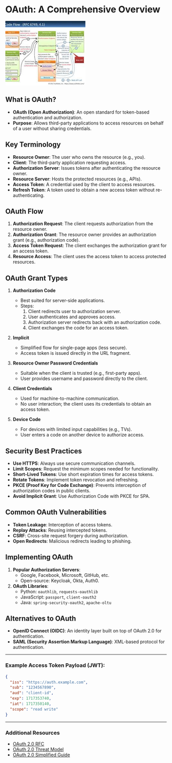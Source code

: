 # OAuth: A Comprehensive Overview
![alt text](Oauth.jpg)
## What is OAuth?
- **OAuth (Open Authorization)**: An open standard for token-based authentication and authorization.
- **Purpose**: Allows third-party applications to access resources on behalf of a user without sharing credentials.

## Key Terminology
- **Resource Owner**: The user who owns the resource (e.g., you).
- **Client**: The third-party application requesting access.
- **Authorization Server**: Issues tokens after authenticating the resource owner.
- **Resource Server**: Hosts the protected resources (e.g., APIs).
- **Access Token**: A credential used by the client to access resources.
- **Refresh Token**: A token used to obtain a new access token without re-authenticating.

## OAuth Flow
1. **Authorization Request**: The client requests authorization from the resource owner.
2. **Authorization Grant**: The resource owner provides an authorization grant (e.g., authorization code).
3. **Access Token Request**: The client exchanges the authorization grant for an access token.
4. **Resource Access**: The client uses the access token to access protected resources.

## OAuth Grant Types
1. **Authorization Code**
   - Best suited for server-side applications.
   - Steps:
     1. Client redirects user to authorization server.
     2. User authenticates and approves access.
     3. Authorization server redirects back with an authorization code.
     4. Client exchanges the code for an access token.

2. **Implicit**
   - Simplified flow for single-page apps (less secure).
   - Access token is issued directly in the URL fragment.

3. **Resource Owner Password Credentials**
   - Suitable when the client is trusted (e.g., first-party apps).
   - User provides username and password directly to the client.

4. **Client Credentials**
   - Used for machine-to-machine communication.
   - No user interaction; the client uses its credentials to obtain an access token.

5. **Device Code**
   - For devices with limited input capabilities (e.g., TVs).
   - User enters a code on another device to authorize access.

## Security Best Practices
- **Use HTTPS**: Always use secure communication channels.
- **Limit Scopes**: Request the minimum scopes needed for functionality.
- **Short-Lived Tokens**: Use short expiration times for access tokens.
- **Rotate Tokens**: Implement token revocation and refreshing.
- **PKCE (Proof Key for Code Exchange)**: Prevents interception of authorization codes in public clients.
- **Avoid Implicit Grant**: Use Authorization Code with PKCE for SPA.

## Common OAuth Vulnerabilities
- **Token Leakage**: Interception of access tokens.
- **Replay Attacks**: Reusing intercepted tokens.
- **CSRF**: Cross-site request forgery during authorization.
- **Open Redirects**: Malicious redirects leading to phishing.

## Implementing OAuth
1. **Popular Authorization Servers**:
   - Google, Facebook, Microsoft, GitHub, etc.
   - Open-source: Keycloak, Okta, Auth0.
2. **OAuth Libraries**:
   - Python: `oauthlib`, `requests-oauthlib`
   - JavaScript: `passport`, `client-oauth2`
   - Java: `spring-security-oauth2`, `apache-oltu`

## Alternatives to OAuth
- **OpenID Connect (OIDC)**: An identity layer built on top of OAuth 2.0 for authentication.
- **SAML (Security Assertion Markup Language)**: XML-based protocol for authentication.

---

### Example Access Token Payload (JWT):
```json
{
  "iss": "https://auth.example.com",
  "sub": "1234567890",
  "aud": "client-id",
  "exp": 1717353740,
  "iat": 1717350140,
  "scope": "read write"
}
```

---

### Additional Resources
- [OAuth 2.0 RFC](https://tools.ietf.org/html/rfc6749)
- [OAuth 2.0 Threat Model](https://tools.ietf.org/html/rfc6819)
- [OAuth 2.0 Simplified Guide](https://oauth.net/2/)
